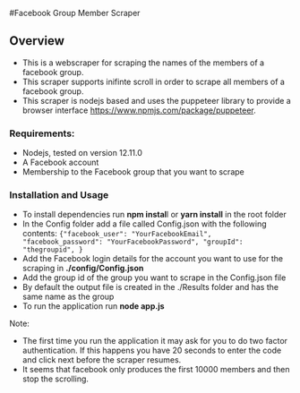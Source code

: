 #Facebook Group Member Scraper

## Overview

* This is a webscraper for scraping the names of the members of a facebook group.
* This scraper supports inifinte scroll in order to scrape all members of a facebook group. 
* This scraper is nodejs based and uses the puppeteer library to provide a browser interface https://www.npmjs.com/package/puppeteer.

### Requirements:
* Nodejs,  tested on version 12.11.0
* A Facebook account
* Membership to the Facebook group that you want to scrape

### Installation and Usage
* To install dependencies run **npm instal**l or **yarn install** in the root folder
* In the Config folder add a file called Config.json with the following contents:
`{"facebook_user": "YourFacebookEmail",
   "facebook_password": "YourFacebookPassword",
   "groupId": "thegroupid",
 }`
* Add the Facebook login details for the account you want to use for the scraping in **./config/Config.json**
* Add the group id of the group you want to scrape in the Config.json file
* By default the output file is created in the ./Results folder and has the same name as the group
* To run the application run **node app.js**

Note:
* The first time you run the application it may ask for you to do two factor authentication. If this happens you have 20 seconds to enter the code and click next before the scraper resumes.
* It seems that facebook only produces the first 10000 members and then stop the scrolling. 

